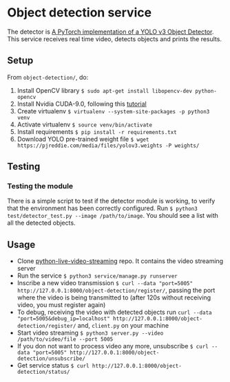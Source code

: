 # Object detection service

The detector is [A PyTorch implementation of a YOLO v3 Object Detector](https://github.com/ayooshkathuria/pytorch-yolo-v3). This service receives real time video, detects objects and prints the results.

## Setup
From `object-detection/`, do:
1. Install OpenCV library `$ sudo apt-get install libopencv-dev python-opencv`
2. Install Nvidia CUDA-9.0, following this [tutorial](https://yangcha.github.io/CUDA90/)
3. Create virtualenv `$ virtualenv --system-site-packages -p python3 venv`
4. Activate virtualenv `$ source venv/bin/activate`
5. Install requirements `$ pip install -r requirements.txt`
6. Download YOLO pre-trained weight file `$ wget https://pjreddie.com/media/files/yolov3.weights -P weights/`

## Testing
### Testing the module
There is a simple script to test if the detector module is working, to verify that the environment has been correctly configured. Run `$ python3 test/detector_test.py --image /path/to/image`. You should see a list with all the detected objects.

## Usage
 - Clone [python-live-video-streaming](https://github.com/jhonata-antunes/python-live-video-streaming) repo. It contains the video streaming server
 - Run the service `$ python3 service/manage.py runserver`
 - Inscribe a new video transmission `$ curl --data "port=5005" http://127.0.0.1:8000/object-detection/register/`, passing the port where the video is being transmitted to (after 120s without receiving video, you must register again)
 - To debug, receiving the video with detected objects run `curl --data "port=5005&debug_ip=localhost" http://127.0.0.1:8000/object-detection/register/` and, `client.py` on your machine
 - Start video streaming `$ python3 server.py --video /path/to/video/file --port 5005`
 - If you don not want to process video any more, unsubscribe `$ curl --data "port=5005" http://127.0.0.1:8000/object-detection/unsubscribe/`
 - Get service status `$ curl http://127.0.0.1:8000/object-detection/status/`
